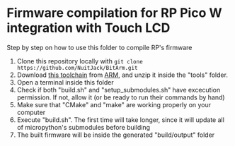 # Firmware compilation for RP Pico W integration with Touch LCD
Step by step on how to use this folder to compile RP's firmware

1. Clone this repository locally with `git clone https://github.com/NuitJack/BitArm.git`
2. Download [this toolchain](https://developer.arm.com/-/media/Files/downloads/gnu/12.3.rel1/binrel/arm-gnu-toolchain-12.3.rel1-x86_64-arm-none-eabi.tar.xz?rev=dccb66bb394240a98b87f0f24e70e87d&hash=B788763BE143D9396B59AA91DBA056B6) from [ARM](https://developer.arm.com/downloads/-/arm-gnu-toolchain-downloads), and unzip it inside the "tools" folder.
3. Open a terminal inside this folder
4. Check if both "build.sh" and "setup_submodules.sh" have excecution permission. If not, allow it (or be ready to run their commands by hand)
5. Make sure that "CMake" and "make" are working properly on your computer
6. Execute "build.sh". The first time will take longer, since it will update all of micropython's submodules before building
7. The built firmware will be inside the generated "build/output" folder
